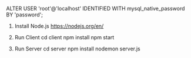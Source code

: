 ALTER USER 'root'@'localhost' IDENTIFIED WITH mysql_native_password BY 'password';

1. Install Node.js
https://nodejs.org/en/

2. Run Client
cd client
npm install
npm start

3. Run Server
cd server
npm install
nodemon server.js
